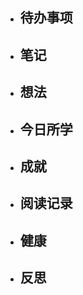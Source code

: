 

- ## 待办事项
    
- ## 笔记
    
- ## 想法
    
- ## 今日所学
    
- ## 成就
    
- ## 阅读记录
    
- ## 健康
	
- ## 反思
